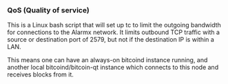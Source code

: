 ### QoS (Quality of service) ###

This is a Linux bash script that will set up tc to limit the outgoing bandwidth for connections to the Alarmx network. It limits outbound TCP traffic with a source or destination port of 2579, but not if the destination IP is within a LAN.

This means one can have an always-on bitcoind instance running, and another local bitcoind/bitcoin-qt instance which connects to this node and receives blocks from it.
